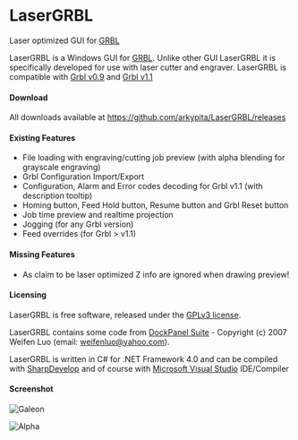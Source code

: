 # LaserGRBL
Laser optimized GUI for [GRBL](https://github.com/grbl/grbl/wiki)

LaserGRBL is a Windows GUI for [GRBL](https://github.com/grbl/grbl/wiki). Unlike other GUI LaserGRBL it is specifically developed for use with laser cutter and engraver.
LaserGRBL is compatible with [Grbl v0.9](https://github.com/grbl/grbl/) and [Grbl v1.1](https://github.com/gnea/grbl/)

#### Download

All downloads available at https://github.com/arkypita/LaserGRBL/releases

#### Existing Features

- File loading with engraving/cutting job preview (with alpha blending for grayscale engraving)
- Grbl Configuration Import/Export
- Configuration, Alarm and Error codes decoding for Grbl v1.1 (with description tooltip)
- Homing button, Feed Hold button, Resume button and Grbl Reset button
- Job time preview and realtime projection
- Jogging (for any Grbl version)
- Feed overrides (for Grbl > v1.1)

#### Missing Features

- As claim to be laser optimized Z info are ignored when drawing preview!

#### Licensing

LaserGRBL is free software, released under the [GPLv3 license](https://www.gnu.org/licenses/gpl-3.0.en.html).

LaserGRBL contains some code from [DockPanel Suite](https://github.com/dockpanelsuite/dockpanelsuite) - Copyright (c) 2007 Weifen Luo (email: weifenluo@yahoo.com).

LaserGRBL is written in C# for .NET Framework 4.0 and can be compiled with [SharpDevelop](http://www.icsharpcode.net/opensource/sd/) and of course with [Microsoft Visual Studio](https://www.visualstudio.com) IDE/Compiler


#### Screenshot

![Galeon](https://cloud.githubusercontent.com/assets/8782035/20867453/e59430e6-ba44-11e6-91ed-0d3407387adf.jpg)

![Alpha](https://cloud.githubusercontent.com/assets/8782035/20867452/e58f7f38-ba44-11e6-80e1-490ae3be0358.jpg)
